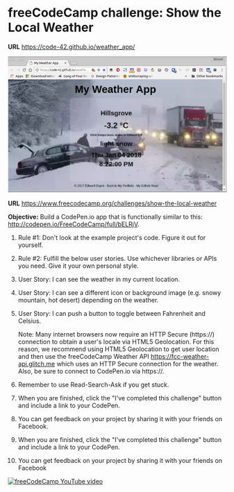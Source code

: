 # freeCodeCamp challenge: Show the Local Weather

__URL__ https://code-42.github.io/weather_app/

![Jan 4 2018 snow storm picture](/resources/weather_app.png "Jan 4 2018 snow storm picture")

__URL__ https://www.freecodecamp.org/challenges/show-the-local-weather

__Objective:__ Build a CodePen.io app that is functionally similar to this: http://codepen.io/FreeCodeCamp/full/bELRjV.

1. Rule #1: Don't look at the example project's code. Figure it out for yourself.

2. Rule #2: Fulfill the below user stories. Use whichever libraries or APIs you need. Give it your own personal style.

3. User Story: I can see the weather in my current location.

4. User Story: I can see a different icon or background image (e.g. snowy mountain, hot desert) depending on the weather.

5. User Story: I can push a button to toggle between Fahrenheit and Celsius.

   Note: Many internet browsers now require an HTTP Secure (https://) connection to obtain a user's locale via HTML5 Geolocation. For this reason, we recommend using HTML5 Geolocation to get user location and then use the freeCodeCamp Weather API https://fcc-weather-api.glitch.me which uses an HTTP Secure connection for the weather. Also, be sure to connect to CodePen.io via https://.

6. Remember to use Read-Search-Ask if you get stuck.

7. When you are finished, click the "I've completed this challenge" button and include a link to your CodePen.

8. You can get feedback on your project by sharing it with your friends on Facebook.

9. When you are finished, click the "I've completed this challenge" button and include a link to your CodePen.

10. You can get feedback on your project by sharing it with your friends on Facebook

[![freeCodeCamp YouTube video](https://www.youtube.com/embed/GCLiJU-vvVc)](https://www.youtube.com/embed/GCLiJU-vvVc)
